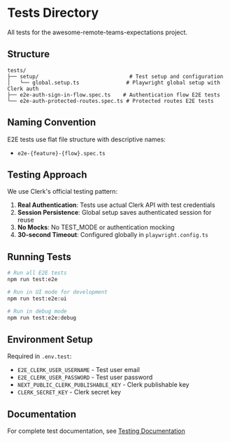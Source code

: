 # Tests Directory

All tests for the awesome-remote-teams-expectations project.

## Structure

```
tests/
├── setup/                             # Test setup and configuration
│   └── global.setup.ts               # Playwright global setup with Clerk auth
├── e2e-auth-sign-in-flow.spec.ts    # Authentication flow E2E tests
└── e2e-auth-protected-routes.spec.ts # Protected routes E2E tests
```

## Naming Convention

E2E tests use flat file structure with descriptive names:
- `e2e-{feature}-{flow}.spec.ts` 

## Testing Approach

We use Clerk's official testing pattern:
1. **Real Authentication**: Tests use actual Clerk API with test credentials
2. **Session Persistence**: Global setup saves authenticated session for reuse
3. **No Mocks**: No TEST_MODE or authentication mocking
4. **30-second Timeout**: Configured globally in `playwright.config.ts`

## Running Tests

```bash
# Run all E2E tests
npm run test:e2e

# Run in UI mode for development
npm run test:e2e:ui

# Run in debug mode
npm run test:e2e:debug
```

## Environment Setup

Required in `.env.test`:
- `E2E_CLERK_USER_USERNAME` - Test user email
- `E2E_CLERK_USER_PASSWORD` - Test user password
- `NEXT_PUBLIC_CLERK_PUBLISHABLE_KEY` - Clerk publishable key
- `CLERK_SECRET_KEY` - Clerk secret key

## Documentation

For complete test documentation, see [Testing Documentation](../docs/testing/docmap.md)